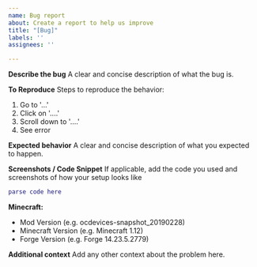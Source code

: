 ```yaml
---
name: Bug report
about: Create a report to help us improve
title: "[Bug]"
labels: ''
assignees: ''

---
```


**Describe the bug**
A clear and concise description of what the bug is.

**To Reproduce**
Steps to reproduce the behavior:
1. Go to '...'
2. Click on '....'
3. Scroll down to '....'
4. See error

**Expected behavior**
A clear and concise description of what you expected to happen.

**Screenshots / Code Snippet**
If applicable, add the code you used and screenshots of how your setup looks like
```lua
parse code here
```

**Minecraft:**
 - Mod Version (e.g. ocdevices-snapshot_20190228)
 - Minecraft Version (e.g. Minecraft 1.12)
 - Forge Version (e.g. Forge 14.23.5.2779)

**Additional context**
Add any other context about the problem here.

